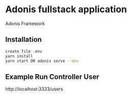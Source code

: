 # Adonis fullstack application

Adonis Framework

## Installation

```bash
create file .env
yarn install
yarn start OR adonis serve --dev
```

## Example Run Controller User
http://localhost:3333/users

